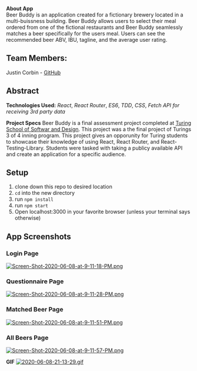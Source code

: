 
**About App**
<br>
Beer Buddy is an application created for a fictionary brewery located in a multi-buissness building. 
Beer Buddy allows users to select their meal ordered from one of the fictional restaurants and Beer Buddy seamlessly matches a beer specifically for the users meal.
Users can see the recommended beer ABV, IBU, tagline, and the average user rating. 

## Team Members:

Justin Corbin - [GitHub](https://github.com/Corbinj22)

## Abstract

**Technologies Used:**
*React*, *React Router*, *ES6*, *TDD*, *CSS*, *Fetch API for receiving 3rd party data*

**Project Specs**
Beer Buddy is a final assessment project completed at [Turing School of Softwar and Design](http://turing.io). This project was a the final project of Turings 3 of 4 inning program. This project gives an opporunity for Turing students to showcase their knowledge of using React, React Router, and React-Testing-Library. Students were tasked with taking a publicy available API and create an application for a specific audience. 

## Setup
1. clone down this repo to desired location
2. `cd` into the new directory
3. run `npm install`
4. run `npm start`
5. Open localhost:3000 in your favorite browser (unless your terminal says otherwise)

## App Screenshots
### Login Page
[![Screen-Shot-2020-06-08-at-9-11-18-PM.png](https://i.postimg.cc/hPhdp6YX/Screen-Shot-2020-06-08-at-9-11-18-PM.png)](https://postimg.cc/8jQcCKNG)

### Questionnaire Page
[![Screen-Shot-2020-06-08-at-9-11-28-PM.png](https://i.postimg.cc/0Q2QrJRz/Screen-Shot-2020-06-08-at-9-11-28-PM.png)](https://postimg.cc/2qMmKy5Y)

### Matched Beer Page
[![Screen-Shot-2020-06-08-at-9-11-51-PM.png](https://i.postimg.cc/tJn9V3r4/Screen-Shot-2020-06-08-at-9-11-51-PM.png)](https://postimg.cc/vxyJJVFJ)

### All Beers Page
[![Screen-Shot-2020-06-08-at-9-11-57-PM.png](https://i.postimg.cc/vZtxBygS/Screen-Shot-2020-06-08-at-9-11-57-PM.png)](https://postimg.cc/dhDVHz98)


**GIF**
[![2020-06-08-21-13-29.gif](https://i.postimg.cc/8CFGYBSB/2020-06-08-21-13-29.gif)](https://postimg.cc/PLk0pDNP)
